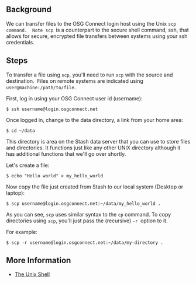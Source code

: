 [title]: - "Transferring files to login.osgconnect.net using scp"

Background
----------

We can transfer files to the OSG Connect login host using the Unix `scp command.
 Note scp `is a counterpart to the secure shell command, ssh, that allows for
secure, encrypted file transfers between systems using your ssh credentials.

Steps
-----

To transfer a file using `scp`, you'll need to run `scp` with the source and
destination.  Files on remote systems are indicated using
`user@machine:/path/to/file`.

First, log in using your OSG Connect user id (username): 


    $ ssh username@login.osgconnect.net


Once logged in, change to the data directory, a link from your home area:


    $ cd ~/data


This directory is area on the Stash data server that you can use to store files
and directories. It functions just like any other UNIX directory although it has
additional functions that we'll go over shortly. 

Let's create a file:


    $ echo "Hello world" > my_hello_world


Now copy the file just created from Stash to our local system (Desktop or
laptop):


    $ scp username@login.osgconnect.net:~/data/my_hello_world .


As you can see, `scp` uses similar syntax to the `cp` command. To copy
directories using `scp`, you'll just pass the (recursive) `-r `option to it. 

For example:


    $ scp -r username@login.osgconnect.net:~/data/my-directory .


More Information
----------------

-   [The Unix
    Shell](<http://swc-osg-workshop.github.io/2014-12-15-UChicago/novice/shell/index.html>)
